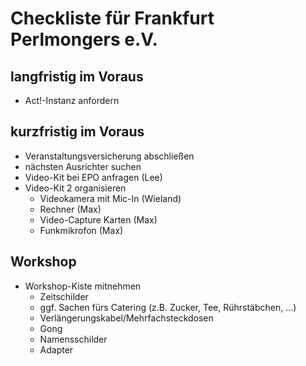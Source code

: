 # Checkliste für Frankfurt Perlmongers e.V.

## langfristig im Voraus

* Act!-Instanz anfordern

## kurzfristig im Voraus

* Veranstaltungsversicherung abschließen
* nächsten Ausrichter suchen
* Video-Kit bei EPO anfragen (Lee)
* Video-Kit 2 organisieren
  * Videokamera mit Mic-In (Wieland)
  * Rechner (Max)
  * Video-Capture Karten (Max)
  * Funkmikrofon (Max)

## Workshop

* Workshop-Kiste mitnehmen
  * Zeitschilder
  * ggf. Sachen fürs Catering (z.B. Zucker, Tee, Rührstäbchen, ...)
  * Verlängerungskabel/Mehrfachsteckdosen
  * Gong
  * Namensschilder
  * Adapter
